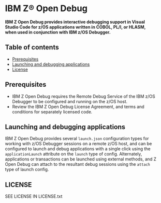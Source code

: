 # IBM Z® Open Debug

**IBM Z Open Debug provides interactive debugging support in Visual Studio Code for z/OS applications written in COBOL, PL/I, or HLASM, when used in conjunction with IBM z/OS Debugger.**


## Table of contents

- [Prerequisites](#prerequisites)
- [Launching and debugging applications](#launching-and-debugging-applications)
- [License](#license)


## Prerequisites

- IBM Z Open Debug requires the Remote Debug Service of the IBM z/OS Debugger to be configured and running on the z/OS host.
- Review the IBM Z Open Debug License Agreement, and terms and conditions for separately licensed code.


## Launching and debugging applications

IBM Z Open Debug provides several `launch.json` configuration types for working with z/OS Debugger sessions on a remote z/OS host, and can be configured to launch and debug applications with a single click using the `applicationLaunch` attribute on the `launch` type of config. Alternately, applications or transactions can be launched using external methods, and Z Open Debug can attach to the resultant debug sessions using the `attach` type of launch config.


## LICENSE

SEE LICENSE IN LICENSE.txt
